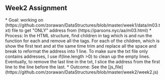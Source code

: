 <h2>Week2 Assignment</h2>
* Goal: working on (https://github.com/zorawan/DataStructures/blob/master/week1/data/m03.txt) file to get "ONLY" address from (https://parsons.nyc/aa/m03.html)
* Process: In the HTML structure, find children in tag <tbody> which is <tr> and run the function for each and remove all the tags. For each of the children, which is <td> show the first text and at the same time trim and replace all the space and break to reformat the address into 1 line. To make sure the txt file only contains addresses, I use if(line.length >0) to clean up the empty lines. Eventually, to remove the last line in the txt, I slice the address from the first line to the line before the last.
 * Outcome: See the [js_file](https://github.com/zorawan/DataStructures/blob/master/week2/week2.js)
